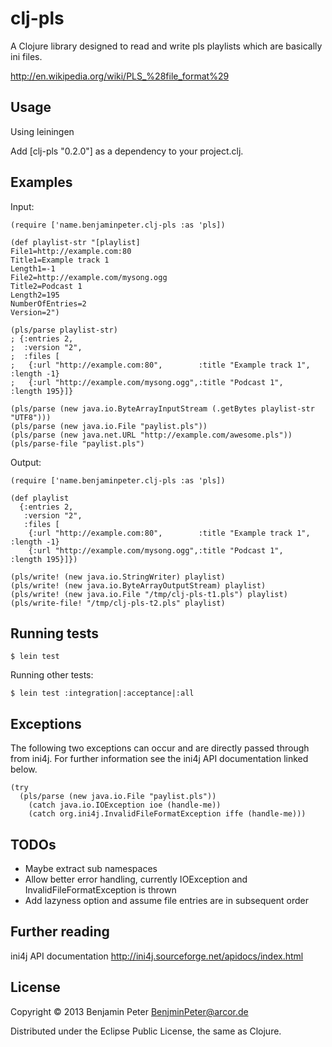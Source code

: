 # clj-pls

A Clojure library designed to read and write pls playlists which are
basically ini files.

http://en.wikipedia.org/wiki/PLS_%28file_format%29

## Usage

Using leiningen

Add [clj-pls "0.2.0"] as a dependency to your project.clj.

## Examples

Input:

```
(require ['name.benjaminpeter.clj-pls :as 'pls])

(def playlist-str "[playlist]
File1=http://example.com:80
Title1=Example track 1
Length1=-1
File2=http://example.com/mysong.ogg
Title2=Podcast 1
Length2=195
NumberOfEntries=2
Version=2")

(pls/parse playlist-str)
; {:entries 2,
;  :version "2",
;  :files [
;   {:url "http://example.com:80",        :title "Example track 1", :length -1}
;   {:url "http://example.com/mysong.ogg",:title "Podcast 1",       :length 195}]}

(pls/parse (new java.io.ByteArrayInputStream (.getBytes playlist-str "UTF8")))
(pls/parse (new java.io.File "paylist.pls"))
(pls/parse (new java.net.URL "http://example.com/awesome.pls"))
(pls/parse-file "paylist.pls")
```

Output:

```
(require ['name.benjaminpeter.clj-pls :as 'pls])

(def playlist
  {:entries 2,
   :version "2",
   :files [
    {:url "http://example.com:80",        :title "Example track 1", :length -1}
    {:url "http://example.com/mysong.ogg",:title "Podcast 1",       :length 195}]})

(pls/write! (new java.io.StringWriter) playlist)
(pls/write! (new java.io.ByteArrayOutputStream) playlist)
(pls/write! (new java.io.File "/tmp/clj-pls-t1.pls") playlist)
(pls/write-file! "/tmp/clj-pls-t2.pls" playlist)
```

## Running tests

```
$ lein test
```

Running other tests:

```
$ lein test :integration|:acceptance|:all
```

## Exceptions

The following two exceptions can occur and are directly passed through from ini4j. For further
information see the ini4j API documentation linked below.

```
(try
  (pls/parse (new java.io.File "paylist.pls"))
    (catch java.io.IOException ioe (handle-me))
    (catch org.ini4j.InvalidFileFormatException iffe (handle-me)))
```

## TODOs

* Maybe extract sub namespaces
* Allow better error handling, currently IOException and InvalidFileFormatException is thrown
* Add lazyness option and assume file entries are in subsequent order

## Further reading

ini4j API documentation http://ini4j.sourceforge.net/apidocs/index.html

## License

Copyright © 2013 Benjamin Peter <BenjminPeter@arcor.de>

Distributed under the Eclipse Public License, the same as Clojure.

